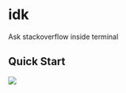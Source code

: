 # idk
Ask stackoverflow inside terminal

## Quick Start
<a href="https://asciinema.org/a/ZUubwC6s3mpVUTZ1yZ4j2Ypfe" target="_blank"><img src="https://asciinema.org/a/ZUubwC6s3mpVUTZ1yZ4j2Ypfe.svg" /></a>
